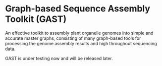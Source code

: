 # Graph-based Sequence Assembly Toolkit (GAST)

An effective toolkit to assembly plant organelle genomes into simple and accurate master graphs, consisting of many graph-based tools for processing the genome assembly results and high throughout sequencing data.

GAST is under testing now and will be released later.
